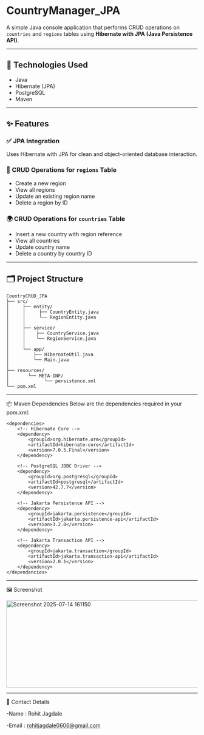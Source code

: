 # CountryManager_JPA

A simple Java console application that performs CRUD operations on `countries` and `regions` tables using **Hibernate with JPA (Java Persistence API)**.

---

## 🧰 Technologies Used
- Java  
- Hibernate (JPA)  
- PostgreSQL  
- Maven  

---

## ✨ Features

### ✅ JPA Integration
Uses Hibernate with JPA for clean and object-oriented database interaction.

### 📌 CRUD Operations for `regions` Table
- Create a new region  
- View all regions  
- Update an existing region name  
- Delete a region by ID  

### 🌍 CRUD Operations for `countries` Table
- Insert a new country with region reference  
- View all countries  
- Update country name  
- Delete a country by country ID  

---

## 🗂️ Project Structure
```
CountryCRUD_JPA
├── src/
│     ├── entity/
│     │     ├── CountryEntity.java
│     │     └── RegionEntity.java
│     │
│     ├── service/
│     │    ├── CountryService.java
│     │    └── RegionService.java
│     │
│     └── app/
│         ├── HibernateUtil.java
│         └── Main.java
│   
├── resources/ 
│       └── META-INF/
│             └── persistence.xml
└── pom.xml
```
---

📦 Maven Dependencies
Below are the dependencies required in your pom.xml:
```
<dependencies>
    <!-- Hibernate Core -->
    <dependency>
        <groupId>org.hibernate.orm</groupId>
        <artifactId>hibernate-core</artifactId>
        <version>7.0.5.Final</version>
    </dependency>

    <!-- PostgreSQL JDBC Driver -->
    <dependency>
        <groupId>org.postgresql</groupId>
        <artifactId>postgresql</artifactId>
        <version>42.7.7</version>
    </dependency>

    <!-- Jakarta Persistence API -->
    <dependency>
        <groupId>jakarta.persistence</groupId>
        <artifactId>jakarta.persistence-api</artifactId>
        <version>3.2.0</version>
    </dependency>

    <!-- Jakarta Transaction API -->
    <dependency>
        <groupId>jakarta.transaction</groupId>
        <artifactId>jakarta.transaction-api</artifactId>
        <version>2.0.1</version>
    </dependency>
</dependencies>

```
---
🖼️ Screenshot

<img width="517" height="230" alt="Screenshot 2025-07-14 161150" src="https://github.com/user-attachments/assets/ff086fa5-454f-4aca-afa1-c02a456e2960" />

---
📌 Contact Details

 -Name : Rohit Jagdale

 -Email : rohitjagdale0606@gmail.com
